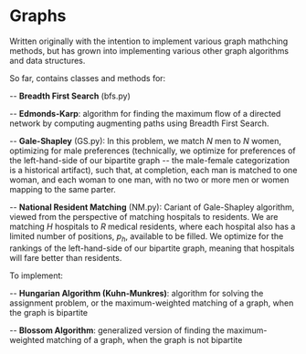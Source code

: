 # Graphs

Written originally with the intention to implement various graph mathching methods, but has grown into implementing various other graph algorithms and data structures.

So far, contains classes and methods for:

-- **Breadth First Search** (bfs.py)

-- **Edmonds-Karp**: algorithm for finding the maximum flow of a directed network by computing augmenting paths using Breadth First Search.

-- **Gale-Shapley** (GS.py): In this problem, we match *N* men to *N* women, optimizing for male preferences (technically, we optimize for preferences of the left-hand-side of our bipartite graph -- the male-female categorization is a historical artifact), such that, at completion, each man is matched to one woman, and each woman to one man, with no two or more men or women mapping to the same parter.

-- **National Resident Matching** (NM.py): Cariant of Gale-Shapley algorithm, viewed from the perspective of matching hospitals to residents.  We are matching *H* hospitals to *R* medical residents, where each hospital also has a limited number of positions, $p_h$, available to be filled.  We optimize for the rankings of the left-hand-side of our bipartite graph, meaning that hospitals will fare better than residents.
 
 To implement:
 
 -- **Hungarian Algorithm (Kuhn-Munkres)**: algorithm for solving the assignment problem, or the maximum-weighted matching of a graph, when the graph is bipartite
 
 -- **Blossom Algorithm**: generalized version of finding the maximum-weighted matching of a graph, when the graph is not bipartite
